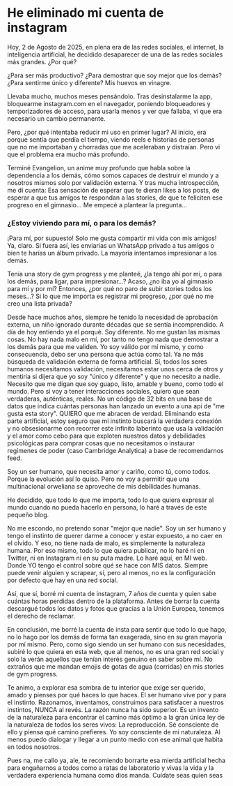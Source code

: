 # He eliminado mi cuenta de instagram

Hoy, 2 de Agosto de 2025, en plena era de las redes sociales, el internet, la inteligencia artificial, he decidido desaparecer de una de las redes sociales más grandes. ¿Por qué?

¿Para ser más productivo? ¿Para demostrar que soy mejor que los demás? ¿Para sentirme único y diferente? Mis huevos en vinagre.

Llevaba mucho, muchos meses pensándolo. Tras desinstalarme la app, bloquearme instagram.com en el navegador, poniendo bloqueadores y temporizadores de acceso, para usarla menos y ver que fallaba, vi que era necesario un cambio permanente.

Pero, ¿por qué intentaba reducir mi uso en primer lugar? Al inicio, era porque sentía que perdía el tiempo, viendo reels e historias de personas que no me importaban y chorradas que me aceleraban y distraían. Pero vi que el problema era mucho más profundo.

Terminé Evangelion, un anime muy profundo que habla sobre la dependencia a los demás, cómo somos capaces de destruir el mundo y a nosotros mismos solo por validación externa. Y tras mucha introspección, me di cuenta: Esa sensación de esperar que te dieran likes a los posts, de esperar a que tus amigos te respondan a las stories, de que te feliciten ese progreso en el gimnasio... Me empecé a plantear la pregunta...

### ¿Estoy viviendo para mí, o para los demás?

¡Para mí, por supuesto! Solo me gusta compartir mi vida con mis amigos! Ya, claro. Si fuera así, les enviarías un WhatsApp privado a tus amigos o bien te harías un álbum privado. La mayoría intentamos impresionar a los demás.

Tenía una story de gym progress y me planteé, ¿la tengo ahí por mí, o para los demás, para ligar, para impresionar...? Acaso, ¿no iba yo al gimnasio para mí y por mí? Entonces, ¿por qué no paro de subir stories todos los meses...? Si lo que me importa es registrar mi progreso, ¿por qué no me creo una lista privada?

Desde hace muchos años, siempre he tenido la necesidad de aprobación externa, un niño ignorado durante décadas que se sentía incomprendido. A día de hoy entiendo ya el porqué. Soy diferente. No me gustan las mismas cosas. No hay nada malo en mí, por tanto no tengo nada que demostrar a los demás para que me validen. Yo soy válido por mí mismo, y como consecuencia, debo ser una persona que actúa como tal. Ya no más búsqueda de validación externa de forma artificial. Sí, todos los seres humanos necesitamos validación, necesitamos estar unos cerca de otros y mentiría si dijera que yo soy "único y diferente" y que no necesito a nadie. Necesito que me digan que soy guapo, listo, amable y bueno, como todo el mundo. Pero si voy a tener interacciones sociales, quiero que sean verdaderas, auténticas, reales. No un código de 32 bits en una base de datos que indica cuántas personas han lanzado un evento a una api de "me gusta esta story". QUIERO que me abracen de verdad. Eliminando esta parte artificial, estoy seguro que mi instinto buscará la verdadera conexión y no obsesionarme con recorrer este infinito laberinto que usa la validación y el amor como cebo para que exploten nuestros datos y debilidades psicológicas para comprar cosas que no necesitamos o instaurar regímenes de poder (caso Cambridge Analytica) a base de recomendarnos feed.

Soy un ser humano, que necesita amor y cariño, como tú, como todos. Porque la evolución así lo quiso. Pero no voy a permitir que una multinacional orweliana se aproveche de mis debilidades humanas.

He decidido, que todo lo que me importa, todo lo que quiera expresar al mundo cuando no pueda hacerlo en persona, lo haré a través de este pequeño blog.

No me escondo, no pretendo sonar "mejor que nadie". Soy un ser humano y tengo el instinto de querer darme a conocer y estar expuesto, a no caer en el olvido. Y eso, no tiene nada de malo, es simplemente la naturaleza humana. Por eso mismo, todo lo que quiera publicar, no lo haré ni en Twitter, ni en Instagram ni en su puta madre. Lo haré aquí, en MI web. Donde YO tengo el control sobre qué se hace con MIS datos. Siempre puede venir alguien y scrapear, sí, pero al menos, no es la configuración por defecto que hay en una red social.

Así, que sí, borré mi cuenta de instagram, 7 años de cuenta y quien sabe cuántas horas perdidas dentro de la plataforma. Antes de borrar la cuenta descargué todos los datos y fotos que gracias a la Unión Europea, tenemos el derecho de reclamar.


En conclusión, me borré la cuenta de insta para sentir que todo lo que hago, no lo hago por los demás de forma tan exagerada, sino en su gran mayoría por mí mismo. Pero, como sigo siendo un ser humano con sus necesidades, subiré lo que quiera en esta web, que al menos, no es una gran red social y solo la verán aquellos que tenían interés genuino en saber sobre mí. No extraños que me mandan emojis de gotas de agua (corridas) en mis stories de gym progress.

Te animo, a explorar esa sombra de tu interior que exige ser querido, amado y pienses por qué haces lo que haces. El ser humano vive por y para el instinto. Razonamos, inventamos, construimos para satisfacer a nuestros instintos, NUNCA al revés. La razón nunca ha sido superior. Es un invento de la naturaleza para encontrar el camino más óptimo a la gran única ley de la naturaleza de todos los seres vivos: La reproducción. Sé consciente de ello y piensa qué camino prefieres. Yo soy consciente de mi naturaleza. Al menos puedo dialogar y llegar a un punto medio con ese animal que habita en todos nosotros.

Pues na, me callo ya, ale, te recomiendo borrarte esa mierda artificial hecha para engañarnos a todos como a ratas de laboratorio y vivas la vida y la verdadera experiencia humana como dios manda. Cuídate seas quien seas